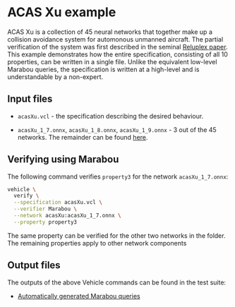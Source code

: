# ACAS Xu example

ACAS Xu is a collection of 45 neural networks that together make up a collision avoidance system
for automonous unmanned aircraft.
The partial verification of the system was first described in the seminal
[Reluplex paper](https://arxiv.org/abs/1702.01135).
This example demonstrates how the entire specification, consisting of all
10 properties, can be written in a single file.
Unlike the equivalent low-level Marabou queries, the specification is written at a high-level and is understandable by a non-expert.

## Input files

- `acasXu.vcl` - the specification describing the desired behaviour.

- `acasXu_1_7.onnx`, `acasXu_1_8.onnx`, `acasXu_1_9.onnx` - 3 out of the 45 networks. The remainder can be found [here](https://github.com/NeuralNetworkVerification/Marabou/tree/master/resources/onnx/acasxu).

## Verifying using Marabou

The following command verifies `property3` for the network `acasXu_1_7.onnx`:

```bash
vehicle \
  verify \
  --specification acasXu.vcl \
  --verifier Marabou \
  --network acasXu:acasXu_1_7.onnx \
  --property property3
```

The same property can be verified for the other two networks in the folder. The remaining
properties apply to other network components

## Output files

The outputs of the above Vehicle commands can be found in the test suite:

- [Automatically generated Marabou queries](https://github.com/vehicle-lang/vehicle/tree/dev/vehicle/tests/golden/compile/acasXu/acasXu.inputquery)
